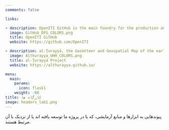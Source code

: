```yaml
---
comments: false

links:

- description: OpenITI GitHub is the main foundry for the production and curation of the OpenITI Corpus.
  image: GitHub_DFG_COLORS.png
  title: OpenITI GitHub
  website: https://github.com/OpenITI

- description: al-Ṯurayyā, the Gazetteer and Geospatial Map of the early Islamic World.
  image: Althurayya_UHH_COLORS.png
  title: al-Ṯurayyā Project
  website: https://althurayya.github.io/

menu:
  main:
    params:
      icon: flask1
    weight: -80
title: کارگاه ها
image: headers_lab1.png
---
```


پیوندهایی به ابزارها و منابع آزمایشی، که یا در پروژه ما توسعه یافته اند یا از نزدیک با آن مرتبط هستند.
